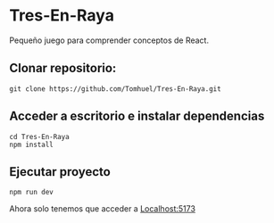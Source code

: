 # Tres-En-Raya
Pequeño juego para comprender conceptos de React.

## Clonar repositorio:
```
git clone https://github.com/Tomhuel/Tres-En-Raya.git
```

## Acceder a escritorio e instalar dependencias
```
cd Tres-En-Raya
npm install
```

## Ejecutar proyecto
```
npm run dev
```

Ahora solo tenemos que acceder a [Localhost:5173](http://localhost:5173/)
